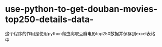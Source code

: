 # use-python-to-get-douban-movies-top250-details-data-
这个程序的作用是使用python爬虫爬取豆瓣电影top250数据并保存到excel表格中
